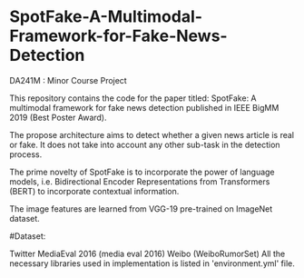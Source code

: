# SpotFake-A-Multimodal-Framework-for-Fake-News-Detection
DA241M : Minor Course Project

This repository contains the code for the paper titled: SpotFake: A multimodal framework for fake news detection published in IEEE BigMM 2019 (Best Poster Award).

The propose architecture aims to detect whether a given news article is real or fake. It does not take into account any other sub-task in the detection process.

The prime novelty of SpotFake is to incorporate the power of language models, i.e. Bidirectional Encoder Representations from Transformers (BERT) to incorporate contextual information.

The image features are learned from VGG-19 pre-trained on ImageNet dataset.

#Dataset:

Twitter MediaEval 2016 (media eval 2016)
Weibo (WeiboRumorSet) All the necessary libraries used in implementation is listed in 'environment.yml' file.
